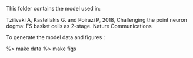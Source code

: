 This folder contains the model used in:

Tzilivaki A, Kastellakis G. and Poirazi P, 2018, Challenging the point neuron dogma: FS basket cells as 2-stage. Nature Communications

To generate the model data and figures :

%> make data
%> make figs


